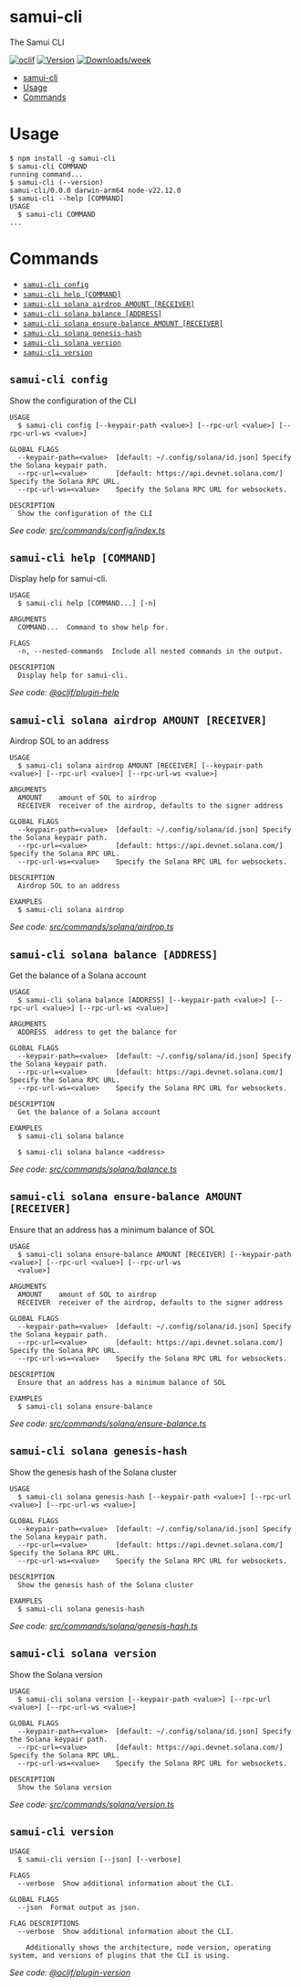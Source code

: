 # samui-cli

The Samui CLI

[![oclif](https://img.shields.io/badge/cli-oclif-brightgreen.svg)](https://oclif.io)
[![Version](https://img.shields.io/npm/v/samui-cli.svg)](https://npmjs.org/package/samui-cli)
[![Downloads/week](https://img.shields.io/npm/dw/samui-cli.svg)](https://npmjs.org/package/samui-cli)

<!-- toc -->
* [samui-cli](#samui-cli)
* [Usage](#usage)
* [Commands](#commands)
<!-- tocstop -->

# Usage

<!-- usage -->
```sh-session
$ npm install -g samui-cli
$ samui-cli COMMAND
running command...
$ samui-cli (--version)
samui-cli/0.0.0 darwin-arm64 node-v22.12.0
$ samui-cli --help [COMMAND]
USAGE
  $ samui-cli COMMAND
...
```
<!-- usagestop -->

# Commands

<!-- commands -->
* [`samui-cli config`](#samui-cli-config)
* [`samui-cli help [COMMAND]`](#samui-cli-help-command)
* [`samui-cli solana airdrop AMOUNT [RECEIVER]`](#samui-cli-solana-airdrop-amount-receiver)
* [`samui-cli solana balance [ADDRESS]`](#samui-cli-solana-balance-address)
* [`samui-cli solana ensure-balance AMOUNT [RECEIVER]`](#samui-cli-solana-ensure-balance-amount-receiver)
* [`samui-cli solana genesis-hash`](#samui-cli-solana-genesis-hash)
* [`samui-cli solana version`](#samui-cli-solana-version)
* [`samui-cli version`](#samui-cli-version)

## `samui-cli config`

Show the configuration of the CLI

```
USAGE
  $ samui-cli config [--keypair-path <value>] [--rpc-url <value>] [--rpc-url-ws <value>]

GLOBAL FLAGS
  --keypair-path=<value>  [default: ~/.config/solana/id.json] Specify the Solana keypair path.
  --rpc-url=<value>       [default: https://api.devnet.solana.com/] Specify the Solana RPC URL.
  --rpc-url-ws=<value>    Specify the Solana RPC URL for websockets.

DESCRIPTION
  Show the configuration of the CLI
```

_See code: [src/commands/config/index.ts](https://github.com/samui-build/samui-cli/blob/v0.0.0/src/commands/config/index.ts)_

## `samui-cli help [COMMAND]`

Display help for samui-cli.

```
USAGE
  $ samui-cli help [COMMAND...] [-n]

ARGUMENTS
  COMMAND...  Command to show help for.

FLAGS
  -n, --nested-commands  Include all nested commands in the output.

DESCRIPTION
  Display help for samui-cli.
```

_See code: [@oclif/plugin-help](https://github.com/oclif/plugin-help/blob/v6.2.20/src/commands/help.ts)_

## `samui-cli solana airdrop AMOUNT [RECEIVER]`

Airdrop SOL to an address

```
USAGE
  $ samui-cli solana airdrop AMOUNT [RECEIVER] [--keypair-path <value>] [--rpc-url <value>] [--rpc-url-ws <value>]

ARGUMENTS
  AMOUNT    amount of SOL to airdrop
  RECEIVER  receiver of the airdrop, defaults to the signer address

GLOBAL FLAGS
  --keypair-path=<value>  [default: ~/.config/solana/id.json] Specify the Solana keypair path.
  --rpc-url=<value>       [default: https://api.devnet.solana.com/] Specify the Solana RPC URL.
  --rpc-url-ws=<value>    Specify the Solana RPC URL for websockets.

DESCRIPTION
  Airdrop SOL to an address

EXAMPLES
  $ samui-cli solana airdrop
```

_See code: [src/commands/solana/airdrop.ts](https://github.com/samui-build/samui-cli/blob/v0.0.0/src/commands/solana/airdrop.ts)_

## `samui-cli solana balance [ADDRESS]`

Get the balance of a Solana account

```
USAGE
  $ samui-cli solana balance [ADDRESS] [--keypair-path <value>] [--rpc-url <value>] [--rpc-url-ws <value>]

ARGUMENTS
  ADDRESS  address to get the balance for

GLOBAL FLAGS
  --keypair-path=<value>  [default: ~/.config/solana/id.json] Specify the Solana keypair path.
  --rpc-url=<value>       [default: https://api.devnet.solana.com/] Specify the Solana RPC URL.
  --rpc-url-ws=<value>    Specify the Solana RPC URL for websockets.

DESCRIPTION
  Get the balance of a Solana account

EXAMPLES
  $ samui-cli solana balance

  $ samui-cli solana balance <address>
```

_See code: [src/commands/solana/balance.ts](https://github.com/samui-build/samui-cli/blob/v0.0.0/src/commands/solana/balance.ts)_

## `samui-cli solana ensure-balance AMOUNT [RECEIVER]`

Ensure that an address has a minimum balance of SOL

```
USAGE
  $ samui-cli solana ensure-balance AMOUNT [RECEIVER] [--keypair-path <value>] [--rpc-url <value>] [--rpc-url-ws
  <value>]

ARGUMENTS
  AMOUNT    amount of SOL to airdrop
  RECEIVER  receiver of the airdrop, defaults to the signer address

GLOBAL FLAGS
  --keypair-path=<value>  [default: ~/.config/solana/id.json] Specify the Solana keypair path.
  --rpc-url=<value>       [default: https://api.devnet.solana.com/] Specify the Solana RPC URL.
  --rpc-url-ws=<value>    Specify the Solana RPC URL for websockets.

DESCRIPTION
  Ensure that an address has a minimum balance of SOL

EXAMPLES
  $ samui-cli solana ensure-balance
```

_See code: [src/commands/solana/ensure-balance.ts](https://github.com/samui-build/samui-cli/blob/v0.0.0/src/commands/solana/ensure-balance.ts)_

## `samui-cli solana genesis-hash`

Show the genesis hash of the Solana cluster

```
USAGE
  $ samui-cli solana genesis-hash [--keypair-path <value>] [--rpc-url <value>] [--rpc-url-ws <value>]

GLOBAL FLAGS
  --keypair-path=<value>  [default: ~/.config/solana/id.json] Specify the Solana keypair path.
  --rpc-url=<value>       [default: https://api.devnet.solana.com/] Specify the Solana RPC URL.
  --rpc-url-ws=<value>    Specify the Solana RPC URL for websockets.

DESCRIPTION
  Show the genesis hash of the Solana cluster

EXAMPLES
  $ samui-cli solana genesis-hash
```

_See code: [src/commands/solana/genesis-hash.ts](https://github.com/samui-build/samui-cli/blob/v0.0.0/src/commands/solana/genesis-hash.ts)_

## `samui-cli solana version`

Show the Solana version

```
USAGE
  $ samui-cli solana version [--keypair-path <value>] [--rpc-url <value>] [--rpc-url-ws <value>]

GLOBAL FLAGS
  --keypair-path=<value>  [default: ~/.config/solana/id.json] Specify the Solana keypair path.
  --rpc-url=<value>       [default: https://api.devnet.solana.com/] Specify the Solana RPC URL.
  --rpc-url-ws=<value>    Specify the Solana RPC URL for websockets.

DESCRIPTION
  Show the Solana version
```

_See code: [src/commands/solana/version.ts](https://github.com/samui-build/samui-cli/blob/v0.0.0/src/commands/solana/version.ts)_

## `samui-cli version`

```
USAGE
  $ samui-cli version [--json] [--verbose]

FLAGS
  --verbose  Show additional information about the CLI.

GLOBAL FLAGS
  --json  Format output as json.

FLAG DESCRIPTIONS
  --verbose  Show additional information about the CLI.

    Additionally shows the architecture, node version, operating system, and versions of plugins that the CLI is using.
```

_See code: [@oclif/plugin-version](https://github.com/oclif/plugin-version/blob/v2.2.18/src/commands/version.ts)_
<!-- commandsstop -->
